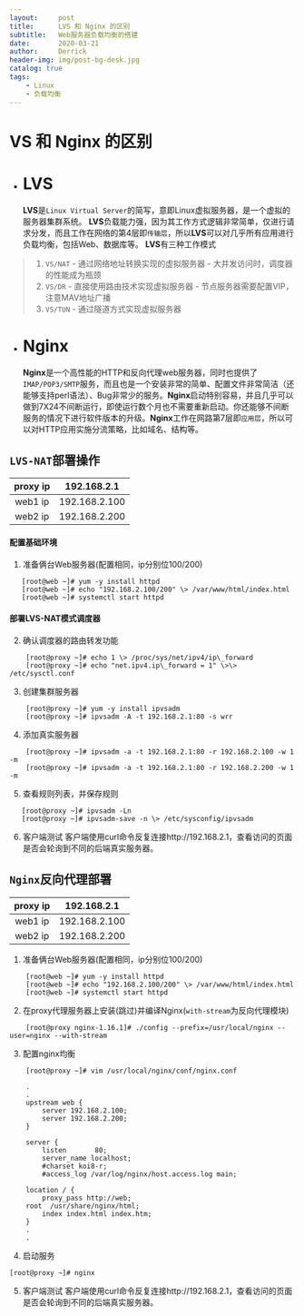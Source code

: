 ```yaml
---
layout:     post
title:      LVS 和 Nginx 的区别
subtitle:   Web服务器负载均衡的搭建
date:       2020-03-21
author:     Derrick
header-img: img/post-bg-desk.jpg
catalog: true
tags:
    - Linux
    - 负载均衡
---
```


# **VS** 和 **Nginx** 的区别

-   # **LVS**

    **LVS**是`Linux Virtual Server`的简写，意即Linux虚拟服务器，是一个虚拟的服务器集群系统。
    **LVS**负载能力强，因为其工作方式逻辑非常简单，仅进行请求分发，而且工作在网络的第4层即`传输层`，所以**LVS**可以对几乎所有应用进行负载均衡，包括Web、数据库等。
    **LVS**有三种工作模式
>1. `VS/NAT`
    -   通过网络地址转换实现的虚拟服务器
    -   大并发访问时，调度器的性能成为瓶颈
>2. `VS/DR`
    -   直接使用路由技术实现虚拟服务器
    -   节点服务器需要配置VIP，注意MAV地址广播
>3. `VS/TUN`
    -   通过隧道方式实现虚拟服务器



-   # **Nginx**

    **Nginx**是一个高性能的HTTP和反向代理web服务器，同时也提供了`IMAP/POP3/SMTP`服务，而且也是一个安装非常的简单、配置文件非常简洁（还能够支持perl语法）、Bug非常少的服务。**Nginx**启动特别容易，并且几乎可以做到7X24不间断运行，即使运行数个月也不需要重新启动。你还能够不间断服务的情况下进行软件版本的升级。**Nginx**工作在网路第7层即`应用层`，所以可以对HTTP应用实施分流策略，比如域名、结构等。

## `LVS-NAT`部署操作

   |proxy ip|192.168.2.1|
   |:-:|:-:|
   |web1 ip|192.168.2.100|
   |web2 ip |192.168.2.200|


#### **配置基础环境** 
1. 准备俩台Web服务器(配置相同，ip分别位100/200)
 ```
    [root@web ~]# yum -y install httpd 
    [root@web ~]# echo "192.168.2.100/200" \> /var/www/html/index.html 
    [root@web ~]# systemctl start httpd 
```
#### **部署LVS-NAT模式调度器** 
2. 确认调度器的路由转发功能
```    
    [root@proxy ~]# echo 1 \> /proc/sys/net/ipv4/ip\_forward 
    [root@proxy ~]# echo "net.ipv4.ip\_forward = 1" \>\> /etc/sysctl.conf 
```
3. 创建集群服务器 
```    	
    [root@proxy ~]# yum -y install ipvsadm 
    [root@proxy ~]# ipvsadm -A -t 192.168.2.1:80 -s wrr
```
4. 添加真实服务器 
```    
    [root@proxy ~]# ipvsadm -a -t 192.168.2.1:80 -r 192.168.2.100 -w 1 -m 
    [root@proxy ~]# ipvsadm -a -t 192.168.2.1:80 -r 192.168.2.200 -w 1 -m 
```
5. 查看规则列表，并保存规则 
```
   [root@proxy ~]# ipvsadm -Ln 
   [root@proxy ~]# ipvsadm-save -n \> /etc/sysconfig/ipvsadm 
```
6. 客户端测试
客户端使用curl命令反复连接http://192.168.2.1，查看访问的页面是否会轮询到不同的后端真实服务器。

## `Nginx`反向代理部署

   |proxy ip|192.168.2.1|
   |:-:|:-:|
   |web1 ip|192.168.2.100|
   |web2 ip |192.168.2.200|
   
1. 准备俩台Web服务器(配置相同，ip分别位100/200)
```    
    [root@web ~]# yum -y install httpd 
    [root@web ~]# echo "192.168.2.100/200" \> /var/www/html/index.html 
    [root@web ~]# systemctl start httpd
```
2. 在proxy代理服务器上安装(跳过)并编译Nginx(`with-stream`为反向代理模块)
```
    [root@proxy nginx-1.16.1]# ./config --prefix=/usr/local/nginx --user=nginx --with-stream
```
3.  配置nginx均衡 
```
    [root@proxy ~]# vim /usr/local/nginx/conf/nginx.conf 

    .
    .
    upstream web {  
    	server 192.168.2.100;          
    	server 192.168.2.200;      
    } 
    
    server {   
    	listen       80;  
    	server_name localhost;   
    	#charset koi8-r;  
    	#access_log /var/log/nginx/host.access.log main;   
    
    location / {  
    	proxy_pass http://web;      
	root  /usr/share/nginx/html;      
    	index index.html index.htm;  
    }
    .
    .
 ```
4. 启动服务 
```
[root@proxy ~]# nginx
```
5. 客户端测试
客户端使用curl命令反复连接http://192.168.2.1，查看访问的页面是否会轮询到不同的后端真实服务器。


